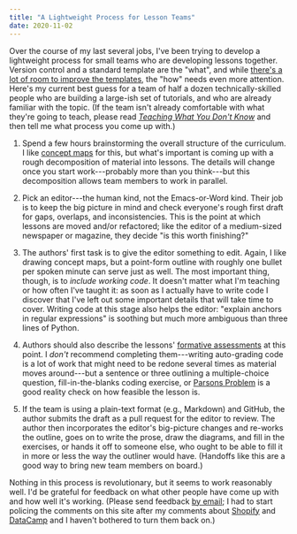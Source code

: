 ```yaml
---
title: "A Lightweight Process for Lesson Teams"
date: 2020-11-02
---
```


Over the course of my last several jobs,
I've been trying to develop a lightweight process for small teams who are developing lessons together.
Version control and a standard template are the "what",
and while [there's a lot of room to improve the templates]({{site.github.url}}/2020/09/13/static-generators.html),
the "how" needs even more attention.
Here's my current best guess
for a team of half a dozen technically-skilled people who are building a large-ish set of tutorials,
and who are already familiar with the topic.
(If the team isn't already comfortable with what they're going to teach,
please read *[Teaching What You Don't Know](https://www.hup.harvard.edu/catalog.php?isbn=9780674066175)*
and then tell me what process you come up with.)

1.  Spend a few hours brainstorming the overall structure of the curriculum.
    I like [concept maps](https://github.com/rstudio/concept-maps/) for this,
    but what's important is coming up with a rough decomposition of material into lessons.
    The details will change once you start work---probably more than you think---but
    this decomposition allows team members to work in parallel.

2.  Pick an editor---the human kind, not the Emacs-or-Word kind.
    Their job is to keep the big picture in mind
    and check everyone's rough first draft for gaps, overlaps, and inconsistencies.
    This is the point at which lessons are moved and/or refactored;
    like the editor of a medium-sized newspaper or magazine,
    they decide "is this worth finishing?"

3.  The authors' first task is to give the editor something to edit.
    Again, I like drawing concept maps,
    but a point-form outline with roughly one bullet per spoken minute can serve just as well.
    The most important thing,
    though,
    is to *include working code*.
    It doesn't matter what I'm teaching or how often I've taught it:
    as soon as I actually have to write code
    I discover that I've left out some important details that will take time to cover.
    Writing code at this stage also helps the editor:
    "explain anchors in regular expressions" is soothing but much more ambiguous
    than three lines of Python.

4.  Authors should also describe the lessons' [formative assessments](http://teachtogether.tech/en/index.html#s:models)
    at this point.
    I *don't* recommend completing them---writing auto-grading code is a lot of work
    that might need to be redone several times as material moves around---but
    a sentence or three outlining a multiple-choice question,
    fill-in-the-blanks coding exercise,
    or [Parsons Problem](http://teachtogether.tech/en/index.html#s:architecture-load)
    is a good reality check on how feasible the lesson is.

5.  If the team is using a plain-text format (e.g., Markdown) and GitHub,
    the author submits the draft as a pull request for the editor to review.
    The author then incorporates the editor's big-picture changes and
    re-works the outline,
    goes on to write the prose, draw the diagrams, and fill in the exercises, or
    hands it off to someone else,
    who ought to be able to fill it in more or less the way the outliner would have.
    (Handoffs like this are a good way to bring new team members on board.)

Nothing in this process is revolutionary,
but it seems to work reasonably well.
I'd be grateful for feedback on what other people have come up with and how well it's working.
(Please send feedback [by email](mailto:gvwilson@third-bit.com);
I had to start policing the comments on this site
after my comments about [Shopify]({{site.github.url}}/2018/05/06/cigarettes-and-shopify.html)
and [DataCamp]({{site.github.url}}/2019/04/15/an-exchange-with-datacamp.html)
and I haven't bothered to turn them back on.)
